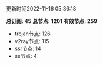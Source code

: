 更新时间2022-11-16 05:36:18

**总订阅: 45**
**总节点: 1201**
**有效节点: 259**
- trojan节点: 126
- v2ray节点: 115
- ssr节点: 14
- ss节点: 4

